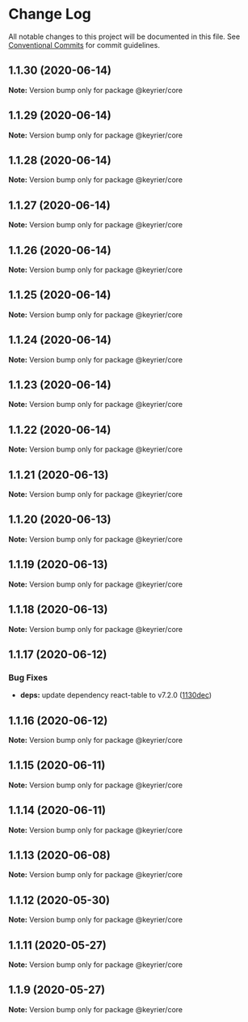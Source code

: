 # Change Log

All notable changes to this project will be documented in this file.
See [Conventional Commits](https://conventionalcommits.org) for commit guidelines.

## 1.1.30 (2020-06-14)

**Note:** Version bump only for package @keyrier/core





## 1.1.29 (2020-06-14)

**Note:** Version bump only for package @keyrier/core





## 1.1.28 (2020-06-14)

**Note:** Version bump only for package @keyrier/core





## 1.1.27 (2020-06-14)

**Note:** Version bump only for package @keyrier/core





## 1.1.26 (2020-06-14)

**Note:** Version bump only for package @keyrier/core





## 1.1.25 (2020-06-14)

**Note:** Version bump only for package @keyrier/core





## 1.1.24 (2020-06-14)

**Note:** Version bump only for package @keyrier/core





## 1.1.23 (2020-06-14)

**Note:** Version bump only for package @keyrier/core





## 1.1.22 (2020-06-14)

**Note:** Version bump only for package @keyrier/core





## 1.1.21 (2020-06-13)

**Note:** Version bump only for package @keyrier/core





## 1.1.20 (2020-06-13)

**Note:** Version bump only for package @keyrier/core





## 1.1.19 (2020-06-13)

**Note:** Version bump only for package @keyrier/core





## 1.1.18 (2020-06-13)

**Note:** Version bump only for package @keyrier/core





## 1.1.17 (2020-06-12)


### Bug Fixes

* **deps:** update dependency react-table to v7.2.0 ([1130dec](https://github.com/magoo-magoo/keyrier-json/commit/1130dec418b05a56cd40f313c0d6065f1691568b))





## 1.1.16 (2020-06-12)

**Note:** Version bump only for package @keyrier/core





## 1.1.15 (2020-06-11)

**Note:** Version bump only for package @keyrier/core





## 1.1.14 (2020-06-11)

**Note:** Version bump only for package @keyrier/core





## 1.1.13 (2020-06-08)

**Note:** Version bump only for package @keyrier/core





## 1.1.12 (2020-05-30)

**Note:** Version bump only for package @keyrier/core





## 1.1.11 (2020-05-27)

**Note:** Version bump only for package @keyrier/core





## 1.1.9 (2020-05-27)

**Note:** Version bump only for package @keyrier/core
